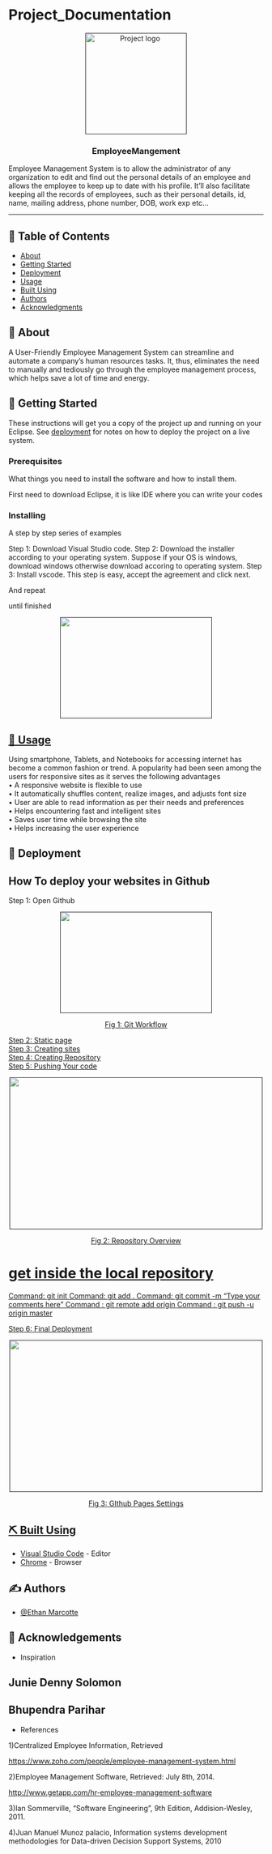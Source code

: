 # Project_Documentation

<p align="center">
  <a href="" rel="noopener">
 <img width=200px height=200px src="https://i.imgur.com/6wj0hh6.jpg" alt="Project logo"></a>
</p>

<h3 align="center">EmployeeMangement</h3>
Employee Management System is to allow the administrator of any organization to edit and find out the personal details of an employee and allows the employee to keep up to date with his profile. It’ll also facilitate keeping all the records of employees, such as their personal details, id, name, mailing address, phone number, DOB, work exp etc...

---

## 📝 Table of Contents
- [About](#about)
- [Getting Started](#getting_started)
- [Deployment](#deployment)
- [Usage](#usage)
- [Built Using](#built_using)
- [Authors](#authors)
- [Acknowledgments](#acknowledgement)

## 🧐 About <a name = "about"></a>
A User-Friendly Employee Management System can streamline and automate a company’s human resources tasks. It, thus, eliminates the need to manually and tediously go through the employee management process, which helps save a lot of time and energy.

## 🏁 Getting Started <a name = "getting_started"></a>
These instructions will get you a copy of the project up and running on your Eclipse. See [deployment](#deployment) for notes on how to deploy the project on a live system.

### Prerequisites
What things you need to install the software and how to install them.

First need to download Eclipse, it is like IDE where you can write your codes

### Installing
A step by step series of examples

Step 1: Download Visual Studio code.
Step 2: Download the installer according to your operating system. Suppose if your OS is windows, download windows otherwise download accoring to operating system.
Step 3: Install vscode. This step is easy, accept the agreement and click next.


And repeat


until finished

<p align="center">
  <a href="" rel="">
    <img width=300px height=200px src="https://downlinko.com/assets/images/posts/development/editors/visual-studio-code-installer-finish.png"
</a>
</p>
  
## 🎈 Usage <a name="usage"></a>
Using smartphone, Tablets, and Notebooks for accessing internet has become a common fashion or
trend. A popularity had been seen among the users for responsive sites as it serves the following advantages <br>
• A responsive website is flexible to use <br>
• It automatically shuffles content, realize images, and adjusts font size <br>
• User are able to read information as per their needs and preferences <br>
• Helps encountering fast and intelligent sites <br>
• Saves user time while browsing the site <br>
• Helps increasing the user experience <br>

## 🚀 Deployment <a name = "deployment"></a>
## How To deploy your websites in Github
Step 1: Open Github
<p align="center">
  <a href="" rel="">
    <img width=300px height=200px src="https://miro.medium.com/v2/resize:fit:828/format:webp/0*5xxdLh_Gk4NAHyg4.png"
</a>
</p>
<p align="center">
  Fig 1: Git Workflow
</p>

Step 2: Static page <br>
Step 3: Creating sites <br>
Step 4: Creating Repository <br>
Step 5: Pushing Your code
<p align="center">
  <a href="" rel="">
    <img width=500px height=300px src="https://miro.medium.com/v2/resize:fit:828/format:webp/1*BZ9qMlO7WTRRf9Qg-TziAA.png"
</a>
</p>
<p align="center">
  Fig 2: Repository Overview
</p>


# get inside the local repository
Command: git init
Command: git add .
Command: git commit -m “Type your comments here”
Command : git remote add origin <repo link>
Command : git push -u origin master

Step 6: Final Deployment
<p align="center">
  <a href="" rel="">
    <img width=500px height=300px src="https://miro.medium.com/v2/resize:fit:828/format:webp/1*busk-Md_7OwNuLzrtSM-DA.png"
</a>
</p>
<p align="center">
  Fig 3: GIthub Pages Settings
</p>

## ⛏️ Built Using <a name = "built_using"></a>
- [Visual Studio Code](code.visualstudio.com) - Editor
- [Chrome](https://www.google.com/) - Browser

## ✍️ Authors <a name = "authors"></a>
- [@Ethan Marcotte](https://ethanmarcotte.com/)

## 🎉 Acknowledgements <a name = "acknowledgement"></a>
- Inspiration 
## Junie Denny Solomon
## Bhupendra Parihar
- References <br>

1)Centralized Employee Information, Retrieved <br>
  
https://www.zoho.com/people/employee-management-system.html <br>
  
2)Employee Management Software, Retrieved: July 8th, 2014. <br>
  
http://www.getapp.com/hr-employee-management-software <br>
  
3)Ian Sommerville, “Software Engineering”, 9th Edition, Addision-Wesley, 2011. <br>
  
4)Juan Manuel Munoz palacio, Information systems development methodologies for Data-driven Decision Support Systems, 2010
